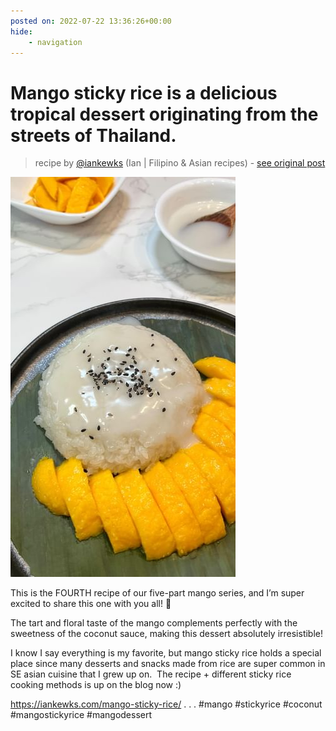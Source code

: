 ```yaml
---
posted on: 2022-07-22 13:36:26+00:00
hide:
    - navigation
---
```


# Mango sticky rice is a delicious tropical dessert originating from the streets of Thailand.  

> recipe by [@iankewks](https://www.instagram.com/iankewks/) 
(Ian | Filipino & Asian recipes) - [see original post](https://instagram.com/p/CgUPzIsDOKM)

![](../img/iankewks_22-07-2022_1307.png)


This is the FOURTH recipe of our five-part mango series, and I’m super excited to share this one with you all! 🥭 

The tart and floral taste of the mango complements perfectly with the sweetness of the coconut sauce, making this dessert absolutely irresistible!

I know I say everything is my favorite, but mango sticky rice holds a special place since many desserts and snacks made from rice are super common in SE asian cuisine that I grew up on.  The recipe + different sticky rice cooking methods is up on the blog now :)

https://iankewks.com/mango-sticky-rice/
.
.
.
\#mango \#stickyrice \#coconut \#mangostickyrice \#mangodessert 